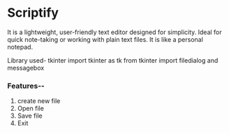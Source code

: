 # Scriptify
It is a lightweight, user-friendly text editor designed for simplicity. Ideal for quick note-taking or working with plain text files. It is like a personal notepad.

Library used- tkinter
import tkinter as tk
from tkinter import filedialog and messagebox

<h3>Features--</h3>
<ol>
  <li>create new file</li>
  <li>Open file</li>
  <li>Save file</li>
  <li>Exit</li>
</ol>
